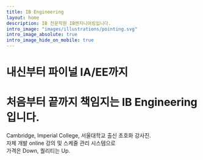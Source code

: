 ```yaml
---
title: IB Engineering
layout: home
description: IB 전문학원 IB엔지니어링입니다.
intro_image: "images/illustrations/pointing.svg"
intro_image_absolute: true
intro_image_hide_on_mobile: true
---
```


# 내신부터 파이널 IA/EE까지
# 처음부터 끝까지 책임지는 IB Engineering입니다.

Cambridge, Imperial College, 서울대학교 출신 초호화 강사진.<br />
자체 개발 online 강의 및 스케줄 관리 시스템으로 <br />
가격은 Down, 퀄리티는 Up. 
